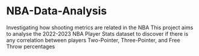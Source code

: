 # NBA-Data-Analysis
Investigating how shooting metrics are related in the NBA
This project aims to analyse the 2022-2023 NBA Player Stats dataset to discover if there is any correlation between players Two-Pointer, Three-Pointer, and Free Throw percentages
